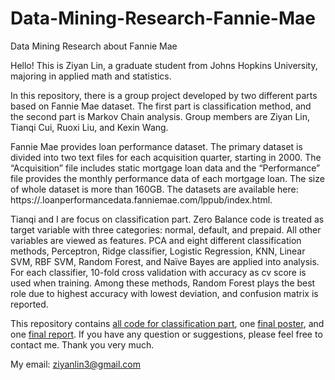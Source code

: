# Data-Mining-Research-Fannie-Mae
Data Mining Research about Fannie Mae

Hello!
This is Ziyan Lin, a graduate student from Johns Hopkins University, majoring in applied math and statistics.

In this repository, there is a group project developed by two different parts based on Fannie Mae dataset. The first part is classification method, and the second part is Markov Chain analysis. Group members are Ziyan Lin, Tianqi Cui, Ruoxi Liu, and Kexin Wang.

Fannie Mae provides loan performance dataset. The primary dataset is divided into two text files for each acquisition quarter, starting in 2000. The “Acquisition” file includes static mortgage loan data and the “Performance” file provides the monthly performance data of each mortgage loan. The size of whole dataset is more than 160GB. The datasets are available here: https://.loanperformancedata.fanniemae.com/lppub/index.html. 

Tianqi and I are focus on classification part. Zero Balance code is treated as target variable with three categories: normal, default, and prepaid. All other variables are viewed as features. PCA and eight different classification methods, Perceptron, Ridge classifier, Logistic Regression, KNN, Linear SVM, RBF SVM, Random Forest, and Naïve Bayes are applied into analysis. For each classifier, 10-fold cross validation with accuracy as cv score is used when training. Among these methods, Random Forest plays the best role due to highest accuracy with lowest deviation, and confusion matrix is reported.

This repository contains [all code for classification part](), one [final poster](https://github.com/lzykaren/Data-Mining-Research-Fannie-Mae/blob/master/FANM%20Final%20Poster.pdf), and one [final report](https://github.com/lzykaren/Data-Mining-Research-Fannie-Mae/blob/master/FANM%20Final%20Report.pdf). If you have any question or suggestions, please feel free to contact me. Thank you very much.

My email: ziyanlin3@gmail.com
